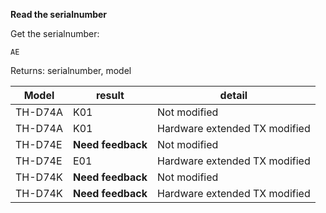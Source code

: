 __Read the serialnumber__

Get the serialnumber:

	AE
	
Returns: serialnumber, model

|Model|result|detail|
|---|---|---|
|TH-D74A|K01|Not modified|
|TH-D74A|K01|Hardware extended TX modified|
|TH-D74E|**Need feedback**|Not modified|
|TH-D74E|E01|Hardware extended TX modified|
|TH-D74K|**Need feedback**|Not modified|
|TH-D74K|**Need feedback**|Hardware extended TX modified|
